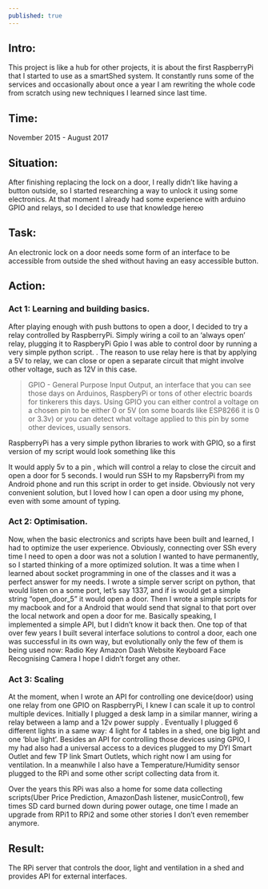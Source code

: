 ```yaml
---
published: true
---
```

## Intro: 
This project is like a hub for other projects, it is about the first RaspberryPi that I started to use as a smartShed system. It constantly runs some of the services and occasionally about once a year I am rewriting the whole code from scratch using new techniques I learned since last time.
## Time: 
November 2015 - August 2017
## Situation: 
After finishing replacing the lock on a door, I really didn’t like having a button outside, so I started researching a way to unlock it using some electronics. At that moment I already had some experience with arduino GPIO and relays, so I decided to use that knowledge hereю
## Task: 
An electronic lock on a door needs some form of an interface to be accessible from outside the shed without having an easy accessible button.
## Action: 
### Act 1: Learning and building basics. 
After playing enough with push buttons to open a door, I decided to try a relay controlled by RaspberryPi. Simply wiring a coil to an ‘always open’ relay, <relay>plugging it to RaspberyPi Gpio I was able to control door by running a very simple python script. <scheme>. The reason to use relay here is that by applying a 5V to relay, we can close or open a separate circuit that might involve other voltage, such as 12V in this case. 
  
> GPIO - General Purpose Input Output, an interface that you can see those days on Arduinos, RaspberyPi or tons of other electric boards for tinkerers this days. Using GPIO you can either control a voltage on a chosen pin to be either 0 or 5V (on some boards like ESP8266 it is 0 or 3.3v) or you can detect what voltage applied to this pin by some other devices, usually sensors. 

 RaspberryPi has a very simple python libraries to work with GPIO, so a first version of my script would look something like this 
  <code></code>
  
It would apply 5v to a pin <pin number>, which will control a relay to close the circuit and open a door for 5 seconds. I would run SSH to my RapsberryPi from my Android phone and run this script in order to get inside. Obviously not very convenient solution, but I loved how I can open a door using my phone, even with some amount of typing.
### Act 2: Optimisation.
Now, when the basic electronics and scripts have been built and learned, I had to optimize the user experience. Obviously, connecting over SSh every time I need to open a door was not a solution I wanted to have permanently, so I started thinking of a more optimized solution. It was a time when I learned about socket programming in one of the classes and it was a perfect answer for my needs. I wrote a simple server script on python, that would listen on a some port, let’s say 1337, and if is would get a simple string “open_door_5” it would open a door. Then I wrote a simple scripts for my macbook and for a Android that would send that signal to that port over the local network and open a door for me. Basically speaking, I implemented a simple API, but I didn’t know it back then. One top of that over few years I built several interface solutions to control a door, each one was successful in its own way, but evolutionally only the few of them is being used now:
Radio Key <link>
Amazon Dash <link>
Website<link>
Keyboard<link>
Face Recognising Camera <link>
I hope I didn’t forget any other.


### Act 3: Scaling 
At the moment, when I wrote an API for controlling one device(door) using one relay from one GPIO on RaspberryPi, I knew I can scale it up to control multiple devices. Initially I plugged a desk lamp in a similar manner, wiring a relay between a lamp and a 12v power supply <diagram>. Eventually I plugged 6 different lights in a same way: 4 light for 4 tables in a shed, one big light and one ‘blue light’. Besides an API for controlling those devices using GPIO, I my had also had a universal access to a devices plugged to my DYI Smart Outlet <link> and few TP link Smart Outlets, which right now I am using for ventilation<link>. In a meanwhile I also have a Temperature/Humidity sensor plugged to the RPi and some other script collecting data from it. <screenshot of the status board> 

Over the years this RPi was also a home for some data collecting scripts(Uber Price Prediction<link>, AmazonDash listener<link>, musicControl<link>), few times SD card burned down during power outage, one time I made an upgrade from RPi1 to RPi2 and some other stories I don’t even remember anymore. 

## Result:
The RPi server that controls the door, light and ventilation in a shed and provides API for external interfaces. 


